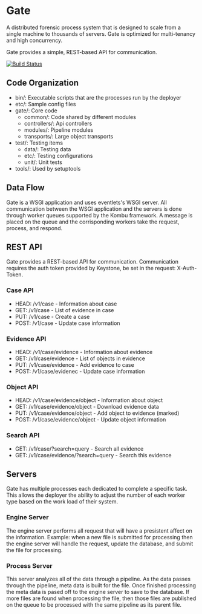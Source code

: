 # Gate

A distributed forensic process system that is designed to scale from a single
machine to thousands of servers. Gate is optimized for multi-tenancy and high
concurrency.

Gate provides a simple, REST-based API for communication.

[![Build Status](https://travis-ci.org/vindeka/gate.png?branch=master)](https://travis-ci.org/vindeka/gate)

## Code Organization

 * bin/: Executable scripts that are the processes run by the deployer
 * etc/: Sample config files
 * gate/: Core code
    * common/: Code shared by different modules
    * controllers/: Api controllers
    * modules/:  Pipeline modules
    * transports/: Large object transports
 * test/: Testing items
    * data/: Testing data
    * etc/: Testing configurations
    * unit/: Unit tests
 * tools/: Used by setuptools

## Data Flow

Gate is a WSGI application and uses eventlets's WSGI server. All communication
between the WSGI application and the servers is done through worker queues
supported by the Kombu framework. A message is placed on the queue and the
corrisponding workers take the request, process, and respond.

## REST API

Gate provides a REST-based API for communication. Communication requires the
auth token provided by Keystone, be set in the request: X-Auth-Token.

### Case API

  * HEAD: /v1/case - Information about case
  * GET:  /v1/case - List of evidence in case
  * PUT:  /v1/case - Create a case
  * POST: /v1/case - Update case information

### Evidence API

  * HEAD: /v1/case/evidence - Information about evidence
  * GET:  /v1/case/evidence - List of objects in evidence
  * PUT:  /v1/case/evidence - Add evidence to case
  * POST: /v1/case/evidenec - Update case information

### Object API

  * HEAD: /v1/case/evidence/object - Information about object
  * GET:  /v1/case/evidence/object - Download evidence data
  * PUT:  /v1/case/evidence/object - Add object to evidence (marked)
  * POST: /v1/case/evidence/object - Update object information

### Search API

  * GET:  /v1/case/?search=query - Search all evidence
  * GET:  /v1/case/evidence/?search=query - Search this evidence

## Servers

Gate has multiple processes each dedicated to complete a specific task. This
allows the deployer the ability to adjust the number of each worker type based
on the work load of their system.

### Engine Server

The engine server performs all request that will have a presistent affect on the
information. Example: when a new file is submitted for processing then the
engine server will handle the request, update the database, and submit the file
for processing.

### Process Server

This server analyzes all of the data through a pipeline. As the data passes
through the pipeline, meta data is built for the file. Once finished processing
the meta data is pased off to the engine server to save to the database. If more
files are found when processing the file, then those files are published on the
queue to be processed with the same pipeline as its parent file.

